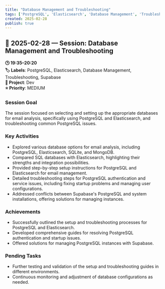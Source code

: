 ```yaml
---
title: "Database Management and Troubleshooting"
tags: ['PostgreSQL', 'Elasticsearch', 'Database Management', 'Troubleshooting', 'Supabase']
created: 2025-02-28
publish: true
---
```


## 📅 2025-02-28 — Session: Database Management and Troubleshooting

**🕒 19:35–20:20**  
**🏷️ Labels**: PostgreSQL, Elasticsearch, Database Management, Troubleshooting, Supabase  
**📂 Project**: Dev  
**⭐ Priority**: MEDIUM  


### Session Goal
The session focused on selecting and setting up the appropriate databases for email analysis, specifically using PostgreSQL and Elasticsearch, and troubleshooting common PostgreSQL issues.

### Key Activities
- Explored various database options for email analysis, including PostgreSQL, Elasticsearch, SQLite, and MongoDB.
- Compared SQL databases with Elasticsearch, highlighting their strengths and integration possibilities.
- Provided step-by-step setup instructions for PostgreSQL and Elasticsearch for email management.
- Detailed troubleshooting steps for PostgreSQL authentication and service issues, including fixing startup problems and managing user configurations.
- Addressed conflicts between Supabase's PostgreSQL and system installations, offering solutions for managing instances.

### Achievements
- Successfully outlined the setup and troubleshooting processes for PostgreSQL and Elasticsearch.
- Developed comprehensive guides for resolving PostgreSQL authentication and startup issues.
- Offered solutions for managing PostgreSQL instances with Supabase.

### Pending Tasks
- Further testing and validation of the setup and troubleshooting guides in different environments.
- Continuous monitoring and adjustment of database configurations as needed.

